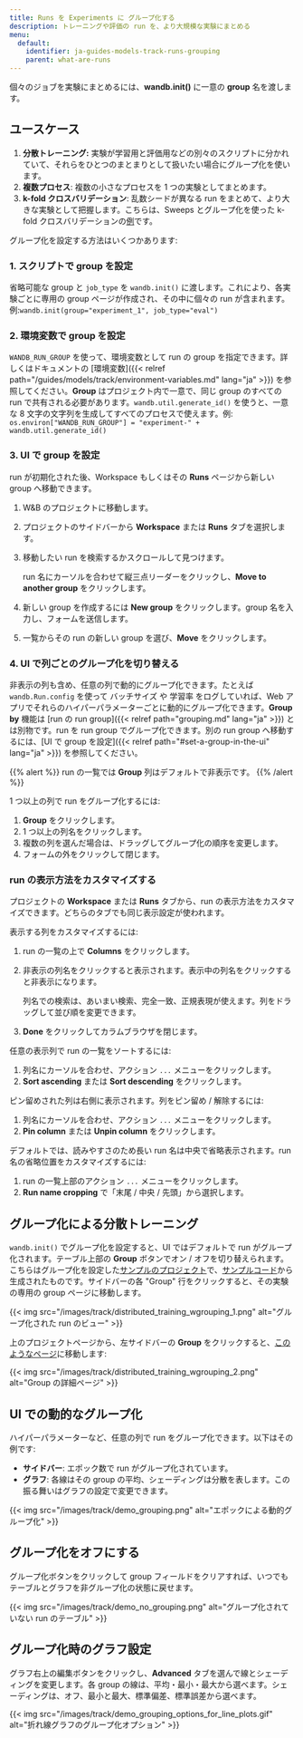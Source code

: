 ```yaml
---
title: Runs を Experiments に グループ化する
description: トレーニングや評価の run を、より大規模な実験にまとめる
menu:
  default:
    identifier: ja-guides-models-track-runs-grouping
    parent: what-are-runs
---
```


個々のジョブを実験にまとめるには、**wandb.init()** に一意の **group** 名を渡します。

## ユースケース

1. **分散トレーニング:** 実験が学習用と評価用などの別々のスクリプトに分かれていて、それらをひとつのまとまりとして扱いたい場合にグループ化を使います。
2. **複数プロセス**: 複数の小さなプロセスを 1 つの実験としてまとめます。
3. **k-fold クロスバリデーション**: 乱数シードが異なる run をまとめて、より大きな実験として把握します。こちらは、Sweeps とグループ化を使った k-fold クロスバリデーションの[例](https://github.com/wandb/examples/tree/master/examples/wandb-sweeps/sweeps-cross-validation)です。

グループ化を設定する方法はいくつかあります:

### 1. スクリプトで group を設定

省略可能な group と `job_type` を `wandb.init()` に渡します。これにより、各実験ごとに専用の group ページが作成され、その中に個々の run が含まれます。例:`wandb.init(group="experiment_1", job_type="eval")`

### 2. 環境変数で group を設定

`WANDB_RUN_GROUP` を使って、環境変数として run の group を指定できます。詳しくはドキュメントの [環境変数]({{< relref path="/guides/models/track/environment-variables.md" lang="ja" >}}) を参照してください。**Group** はプロジェクト内で一意で、同じ group のすべての run で共有される必要があります。`wandb.util.generate_id()` を使うと、一意な 8 文字の文字列を生成してすべてのプロセスで使えます。例: `os.environ["WANDB_RUN_GROUP"] = "experiment-" + wandb.util.generate_id()`

### 3. UI で group を設定


run が初期化された後、Workspace もしくはその **Runs** ページから新しい group へ移動できます。

1. W&B のプロジェクトに移動します。
1. プロジェクトのサイドバーから **Workspace** または **Runs** タブを選択します。
1. 移動したい run を検索するかスクロールして見つけます。

    run 名にカーソルを合わせて縦三点リーダーをクリックし、**Move to another group** をクリックします。
1. 新しい group を作成するには **New group** をクリックします。group 名を入力し、フォームを送信します。
1. 一覧からその run の新しい group を選び、**Move** をクリックします。

### 4. UI で列ごとのグループ化を切り替える

非表示の列も含め、任意の列で動的にグループ化できます。たとえば `wandb.Run.config` を使って バッチサイズ や 学習率 をログしていれば、Web アプリでそれらのハイパーパラメーターごとに動的にグループ化できます。**Group by** 機能は [run の run group]({{< relref path="grouping.md" lang="ja" >}}) とは別物です。run を run group でグループ化できます。別の run group へ移動するには、[UI で group を設定]({{< relref path="#set-a-group-in-the-ui" lang="ja" >}}) を参照してください。

{{% alert %}}
run の一覧では **Group** 列はデフォルトで非表示です。
{{% /alert %}}

1 つ以上の列で run をグループ化するには:

1. **Group** をクリックします。
1. 1 つ以上の列名をクリックします。
1. 複数の列を選んだ場合は、ドラッグしてグループ化の順序を変更します。
1. フォームの外をクリックして閉じます。

### run の表示方法をカスタマイズする
プロジェクトの **Workspace** または **Runs** タブから、run の表示方法をカスタマイズできます。どちらのタブでも同じ表示設定が使われます。

表示する列をカスタマイズするには:
1. run の一覧の上で **Columns** をクリックします。
1. 非表示の列名をクリックすると表示されます。表示中の列名をクリックすると非表示になります。
  
    列名での検索は、あいまい検索、完全一致、正規表現が使えます。列をドラッグして並び順を変更できます。
1. **Done** をクリックしてカラムブラウザを閉じます。

任意の表示列で run の一覧をソートするには:

1. 列名にカーソルを合わせ、アクション `...` メニューをクリックします。
1. **Sort ascending** または **Sort descending** をクリックします。

ピン留めされた列は右側に表示されます。列をピン留め / 解除するには:
1. 列名にカーソルを合わせ、アクション `...` メニューをクリックします。
1. **Pin column** または **Unpin column** をクリックします。

デフォルトでは、読みやすさのため長い run 名は中央で省略表示されます。run 名の省略位置をカスタマイズするには:

1. run の一覧上部のアクション `...` メニューをクリックします。
1. **Run name cropping** で「末尾 / 中央 / 先頭」から選択します。

## グループ化による分散トレーニング

`wandb.init()` でグループ化を設定すると、UI ではデフォルトで run がグループ化されます。テーブル上部の **Group** ボタンでオン / オフを切り替えられます。こちらはグループ化を設定した[サンプルのプロジェクト](https://wandb.ai/carey/group-demo?workspace=user-carey)で、[サンプルコード](https://wandb.me/grouping)から生成されたものです。サイドバーの各 "Group" 行をクリックすると、その実験の専用の group ページに移動します。

{{< img src="/images/track/distributed_training_wgrouping_1.png" alt="グループ化された run のビュー" >}}

上のプロジェクトページから、左サイドバーの **Group** をクリックすると、[このようなページ](https://wandb.ai/carey/group-demo/groups/exp_5?workspace=user-carey)に移動します:

{{< img src="/images/track/distributed_training_wgrouping_2.png" alt="Group の詳細ページ" >}}

## UI での動的なグループ化

ハイパーパラメーターなど、任意の列で run をグループ化できます。以下はその例です:

* **サイドバー**: エポック数で run がグループ化されています。
* **グラフ**: 各線はその group の平均、シェーディングは分散を表します。この振る舞いはグラフの設定で変更できます。

{{< img src="/images/track/demo_grouping.png" alt="エポックによる動的グループ化" >}}

## グループ化をオフにする

グループ化ボタンをクリックして group フィールドをクリアすれば、いつでもテーブルとグラフを非グループ化の状態に戻せます。

{{< img src="/images/track/demo_no_grouping.png" alt="グループ化されていない run のテーブル" >}}

## グループ化時のグラフ設定

グラフ右上の編集ボタンをクリックし、**Advanced** タブを選んで線とシェーディングを変更します。各 group の線は、平均・最小・最大から選べます。シェーディングは、オフ、最小と最大、標準偏差、標準誤差から選べます。

{{< img src="/images/track/demo_grouping_options_for_line_plots.gif" alt="折れ線グラフのグループ化オプション" >}}